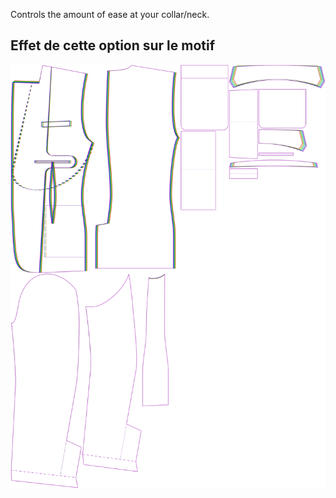 
Controls the amount of ease at your collar/neck.


## Effet de cette option sur le motif
![This image shows the effect of this option by superimposing several variants that have a different value for this option](jaeger_collarease_sample.svg "Effect of this option on the pattern")
